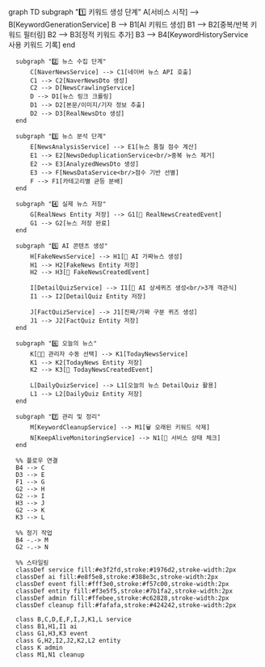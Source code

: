 graph TD
      subgraph "1️⃣ 키워드 생성 단계"
          A[서비스 시작] --> B[KeywordGenerationService]
          B --> B1[AI 키워드 생성]
          B1 --> B2[중복/반복 키워드 필터링]
          B2 --> B3[정적 키워드 추가]
          B3 --> B4[KeywordHistoryService<br/>사용 키워드 기록]
      end

      subgraph "2️⃣ 뉴스 수집 단계"
          C[NaverNewsService] --> C1[네이버 뉴스 API 호출]
          C1 --> C2[NaverNewsDto 생성]
          C2 --> D[NewsCrawlingService]
          D --> D1[뉴스 링크 크롤링]
          D1 --> D2[본문/이미지/기자 정보 추출]
          D2 --> D3[RealNewsDto 생성]
      end

      subgraph "3️⃣ 뉴스 분석 단계"
          E[NewsAnalysisService] --> E1[뉴스 품질 점수 계산]
          E1 --> E2[NewsDeduplicationService<br/>중복 뉴스 제거]
          E2 --> E3[AnalyzedNewsDto 생성]
          E3 --> F[NewsDataService<br/>점수 기반 선별]
          F --> F1[카테고리별 균등 분배]
      end

      subgraph "4️⃣ 실제 뉴스 저장"
          G[RealNews Entity 저장] --> G1[🔔 RealNewsCreatedEvent]
          G1 --> G2[뉴스 저장 완료]
      end

      subgraph "5️⃣ AI 콘텐츠 생성"
          H[FakeNewsService] --> H1[🤖 AI 가짜뉴스 생성]
          H1 --> H2[FakeNews Entity 저장]
          H2 --> H3[🔔 FakeNewsCreatedEvent]

          I[DetailQuizService] --> I1[🤖 AI 상세퀴즈 생성<br/>3개 객관식]
          I1 --> I2[DetailQuiz Entity 저장]

          J[FactQuizService] --> J1[진짜/가짜 구분 퀴즈 생성]
          J1 --> J2[FactQuiz Entity 저장]
      end

      subgraph "6️⃣ 오늘의 뉴스"
          K[👨‍💼 관리자 수동 선택] --> K1[TodayNewsService]
          K1 --> K2[TodayNews Entity 저장]
          K2 --> K3[🔔 TodayNewsCreatedEvent]

          L[DailyQuizService] --> L1[오늘의 뉴스 DetailQuiz 활용]
          L1 --> L2[DailyQuiz Entity 저장]
      end

      subgraph "7️⃣ 관리 및 정리"
          M[KeywordCleanupService] --> M1[🗑️ 오래된 키워드 삭제]
          N[KeepAliveMonitoringService] --> N1[💓 서비스 상태 체크]
      end

      %% 플로우 연결
      B4 --> C
      D3 --> E
      F1 --> G
      G2 --> H
      G2 --> I
      H3 --> J
      G2 --> K
      K3 --> L

      %% 정기 작업
      B4 -.-> M
      G2 -.-> N

      %% 스타일링
      classDef service fill:#e3f2fd,stroke:#1976d2,stroke-width:2px
      classDef ai fill:#e8f5e8,stroke:#388e3c,stroke-width:2px
      classDef event fill:#fff3e0,stroke:#f57c00,stroke-width:2px
      classDef entity fill:#f3e5f5,stroke:#7b1fa2,stroke-width:2px
      classDef admin fill:#ffebee,stroke:#c62828,stroke-width:2px
      classDef cleanup fill:#fafafa,stroke:#424242,stroke-width:2px

      class B,C,D,E,F,I,J,K1,L service
      class B1,H1,I1 ai
      class G1,H3,K3 event
      class G,H2,I2,J2,K2,L2 entity
      class K admin
      class M1,N1 cleanup
